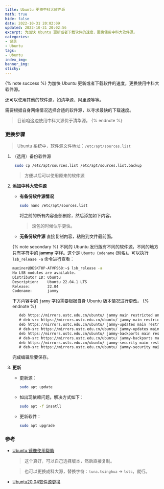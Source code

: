 ```yaml
---
title: Ubuntu 更换中科大软件源
math: true
hide: false
date: 2022-10-31 20:02:09
updated: 2022-10-31 20:02:56
excerpt: 为加快 Ubuntu 更新或者下载软件的速度，更换使用中科大软件源。
categories: 
- 记录
- Ubuntu
tags:
- Ubuntu
index_img:
banner_img:
sticky:
---
```


{% note success %}
为加快 Ubuntu 更新或者下载软件的速度，更换使用中科大软件源。

还可以使用其他的软件源，如清华源、阿里源等等。

需要根据自身网络情况选择合适的软件源，以寻求最快的下载速度。

> 目前咱这边使用中科大源优于清华源。
{% endnote %}

### 更换步骤

> Ubuntu 系统中，软件源文件地址：`/etc/apt/sources.list`

1. （选用）备份软件源
   ```bash
    sudo cp /etc/apt/sources.list /etc/apt/sources.list.backup
   ```
   > 方便以后可以使用原来的软件源
2. **添加中科大软件源**
   + **有备份软件源情况**
      ```bash
      sudo nano /etc/apt/sources.list
      ```
      将之前的所有内容全部删除，然后添加如下内容。
      > 滚包的时候似乎更快。
    
   + **无备份软件源**
     直接复制内容，粘贴到文件最前面。

    {% note secondary %}
    不同的 Ubuntu 发行版有不同的软件源，不同的地方只有字符中的 **jammy** 字样。这个是 `Ubuntu Codename` (别名)。可以执行 `lsb_release -a` 命令进行查看：
    ```bash
    muxiner@DESKTOP-ATVFS68:~$ lsb_release -a
    No LSB modules are available.
    Distributor ID: Ubuntu
    Description:    Ubuntu 22.04.1 LTS
    Release:        22.04
    Codename:       jammy
    ```
    下方内容中的 `jammy` 字段需要根据自身 Ubuntu 版本情况进行更改。
    {% endnote %}
    ```txt
       deb https://mirrors.ustc.edu.cn/ubuntu/ jammy main restricted universe multiverse
       # deb-src https://mirrors.ustc.edu.cn/ubuntu/ jammy main restricted universe multiverse
       deb https://mirrors.ustc.edu.cn/ubuntu/ jammy-updates main restricted universe multiverse
       # deb-src https://mirrors.ustc.edu.cn/ubuntu/ jammy-updates main restricted universe multiverse
       deb https://mirrors.ustc.edu.cn/ubuntu/ jammy-backports main restricted universe multiverse
       # deb-src https://mirrors.ustc.edu.cn/ubuntu/ jammy-backports main restricted universe multiverse
       deb https://mirrors.ustc.edu.cn/ubuntu/ jammy-security main restricted universe multiverse
       # deb-src https://mirrors.ustc.edu.cn/ubuntu/ jammy-security main restricted universe multiverse multiverse
      ```
    
    完成编辑后要保存。

3. **更新**
   + 更新源：
     ```bash
     sudo apt update
     ```
   + 如出现依赖问题，解决方式如下：
     ```bash
     sudo apt -f insatll
     ```
   + 更新软件：
     ```bash
     sudo apt upgrade
     ```

### 参考
+ [Ubuntu 镜像使用帮助](https://mirrors.tuna.tsinghua.edu.cn/help/ubuntu/)
  > 这个真好，可以自己选择版本，然后直接复制。

  > 也可以更换成科大源，替换字符：`tuna.tsinghua` $\rightarrow$ `lstc`，就行。
  
+ [Ubuntu20.04软件源更换](https://zhuanlan.zhihu.com/p/142014944)